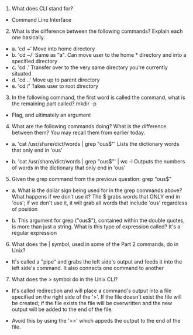 1. What does CLI stand for?

* Command Line Interface

2. What is the difference between the following commands? Explain each one basically.

* a. 'cd ~' Move into home directory
* b. 'cd ~/' Same as "a". Can move user to the home * directory and into a specified directory
* c. 'cd .' Transfer over to the very same directory you're currently situated
* d. 'cd ..' Move up to parent directory
* e. 'cd /' Takes user to root directory 

3. In the following command, the first word is called the command, what is the remaining part called? mkdir -­p

* Flag, and ultimately an argument

4. What are the following commands doing? What is the difference between them? You may recall them from earlier today.

* a. 'cat /usr/share/dict/words | grep "ous$"' 
Lists the dictionary words that only end in 'ous'

* b. 'cat /usr/share/dict/words | grep "ous$"' | wc ­-l Outputs the numbers of words in the dictionary that only end in 'ous'

5. Given the grep command from the previous question: grep "ous$"

* a. What is the dollar sign being used for in the grep commands above? What happens if we don’t use it? 
The $ grabs words that ONLY end in 'ous'; if we don't use it, it will grab all words that include 'ous' regardless of position

* b. This argument for grep ("ous$"), contained within the double quotes, is more than just a string. What is this type of expression called? 
It's a regular expression

6. What does the | symbol, used in some of the Part 2 commands, do in Unix?

* It's called a "pipe" and grabs the left side's output and feeds it into the left side's command. It also connects one command to another

7. What does the > symbol do in the Unix CLI?

* It's called redirection and will place a command's output into a file specified on the right side of the '>'. If the file doesn't exist the file will be created; if the file exists the file will be overwritten and the new output will be added to the end of the file.

* Avoid this by using the '>>' which appeds the output to the end of the file.